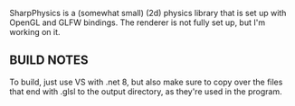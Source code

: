 SharpPhysics is a (somewhat small) (2d) physics library that is set up with OpenGL and GLFW bindings.
The renderer is not fully set up, but I'm working on it.

## BUILD NOTES ##
To build, just use VS with .net 8, but also make sure to copy over the files that end with .glsl to the output directory, as they're used in the program.